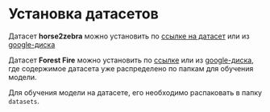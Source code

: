 # Установка датасетов

Датасет **horse2zebra** можно установить по [ссылке на датасет](https://people.eecs.berkeley.edu/~taesung_park/CycleGAN/datasets/horse2zebra.zip) или из [google-диска](https://drive.google.com/drive/folders/1AlitKBFAT7c8C7-ZbAGSI89ihELniJtJ?usp=drive_link)

Датасет **Forest Fire** можно установить по [ссылке](https://www.kaggle.com/datasets/alik05/forest-fire-dataset) или из [google-диска](https://drive.google.com/drive/folders/1AlitKBFAT7c8C7-ZbAGSI89ihELniJtJ?usp=drive_link), где содержимое датасета уже распределено по папкам для обучения модели.

Для обучения модели на датасете, его необходимо распаковать в папку ```datasets```.